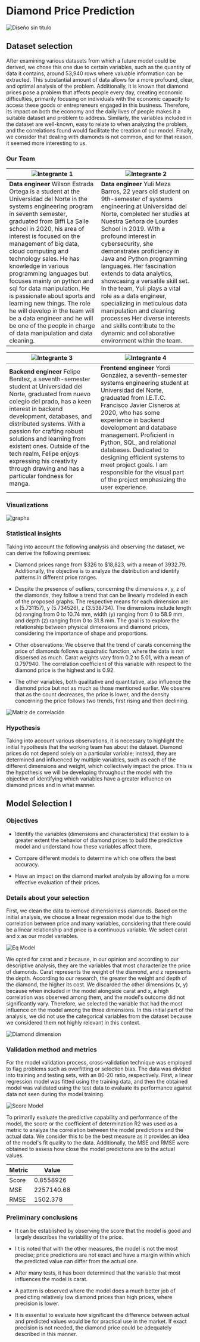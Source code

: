 # Diamond Price Prediction

![Diseño sin título](https://github.com/wilsone24/Optimization-Project/assets/118389840/00704de8-ad2e-408e-b2c7-7f3410716ddd)


## Dataset selection

After examining various datasets from which a future model could be derived, we chose this one due to certain variables, such as the quantity of data it contains, around 53,940 rows where valuable information can be extracted. This substantial amount of data allows for a more profound, clear, and optimal analysis of the problem. Additionally, it is known that diamond prices pose a problem that affects people every day, creating economic difficulties, primarily focusing on individuals with the economic capacity to access these goods or entrepreneurs engaged in this business. Therefore, its impact on both the economy and the daily lives of people makes it a suitable dataset and problem to address. Similarly, the variables included in the dataset are well-known, easy to relate to when analyzing the problem, and the correlations found would facilitate the creation of our model. Finally, we consider that dealing with diamonds is not common, and for that reason, it seemed more interesting to us.

### Our Team

| ![Integrante 1](https://github.com/wilsone24/Optimization-Project/assets/118389840/1ad141ba-4520-4d3e-add6-724df3f272ce)  | ![Integrante 2](https://github.com/wilsone24/Optimization-Project/assets/118389840/92da7de6-a034-40f4-affa-2887ebc5fed3)  |
| --- | --- |
| **Data engineer**  Wilson Estrada Ortega is a student at the Universidad del Norte in the systems engineering program in seventh semester, graduated from Biffi La Salle school in 2020, his area of interest is focused on the management of big data, cloud computing and technology sales. He has knowledge in various programming languages but focuses mainly on python and sql for data manipulation. He is passionate about sports and learning new things. The role he will develop in the team will be a data engineer and he will be one of the people in charge of data manipulation and data cleaning. | **Data engineer** Yuli Meza Barros, 22 years old student on 9th-semester of systems engineering at Universidad del Norte, completed her studies at Nuestra Señora de Lourdes School in 2019. With a profound interest in cybersecurity, she demonstrates proficiency in Java and Python programming languages. Her fascination extends to data analytics, showcasing a versatile skill set. In the team, Yuli plays a vital role as a data engineer, specializing in meticulous data manipulation and cleaning processes  Her diverse interests and skills contribute to the dynamic and collaborative environment within the team. |

| ![Integrante 3](https://github.com/wilsone24/Optimization-Project/assets/118389840/d1a88f04-6a50-42de-9387-6965a03343dd)  | ![Integrante 4](https://github.com/wilsone24/Optimization-Project/assets/118389840/85134bbd-01ca-44b2-8ed7-af2ecd0a8bcb)  |
| --- | --- |
| **Backend engineer** Felipe Benítez, a seventh-semester student at Universidad del Norte, graduated from nuevo colegio del prado, has a keen interest in backend development, databases, and distributed systems. With a passion for crafting robust solutions and learning from existent ones. Outside of the tech realm, Felipe enjoys expressing his creativity through drawing and has a particular fondness for manga. | **Frontend engineer** Yordi González, a seventh-semester systems engineering student at Universidad del Norte, graduated from I.E.T.C. Francisco Javier Cisneros at 2020, who has some experience in backend development and database management. Proficient in Python, SQL, and relational databases. Dedicated to designing efficient systems to meet project goals. I am responsible for the visual part of the project emphasizing the user experience. |

### Visualizations

![graphs](https://github.com/wilsone24/Optimization-Project/assets/118389840/b730627f-6528-478d-a752-e4925849b160)

### Statistical insights

Taking into account the following analysis and observing the dataset, we can derive the following premises:

* Diamond prices range from $326 to $18,823, with a mean of 3932.79. Additionally, the objective is to analyze the distribution and identify patterns in different price ranges.

* Despite the presence of outliers, concerning the dimensions x, y, z of the diamonds, they follow a trend that can be linearly modeled in each of the proposed graphs. The respective means for each dimension are: x (5.731157), y (5.734526), z (3.538734). The dimensions include length (x) ranging from 0 to 10.74 mm, width (y) ranging from 0 to 58.9 mm, and depth (z) ranging from 0 to 31.8 mm. The goal is to explore the relationship between physical dimensions and diamond prices, considering the importance of shape and proportions.

* Other observations: We observe that the trend of carats concerning the price of diamonds follows a quadratic function, where the data is not dispersed as much. Carat weights vary from 0.2 to 5.01, with a mean of 0.797940. The correlation coefficient of this variable with respect to the diamond price is the highest and is 0.92.

* The other variables, both qualitative and quantitative, also influence the diamond price but not as much as those mentioned earlier. We observe that as the count decreases, the price is lower, and the density concerning the price follows two trends, first rising and then declining.

![Matriz de correlación](https://github.com/wilsone24/Optimization-Project/assets/118389840/cf952684-999a-4dfd-baf5-8bac9e6194fe)

### Hypothesis

Taking into account various observations, it is necessary to highlight the initial hypothesis that the working team has about the dataset. Diamond prices do not depend solely on a particular variable; instead, they are determined and influenced by multiple variables, such as each of the different dimensions and weight, which collectively impact the price. This is the hypothesis we will be developing throughout the model with the objective of identifying which variables have a greater influence on diamond prices and in what manner.

## Model Selection I

### Objectives

* Identify the variables (dimensions and characteristics) that explain to a greater extent the behavior of diamond prices to build the predictive model and understand how these variables affect them.

* Compare different models to determine which one offers the best accuracy.

* Have an impact on the diamond market analysis by allowing for a more effective evaluation of their prices.



### Details about your selection

First, we clean the data to remove dimensionless diamonds. Based on the initial analysis, we choose a linear regression model due to the high correlation between price and many variables, considering that there could be a linear relationship and price is a continuous variable. We select carat and x as our model variables.

![Eq Model](https://github.com/wilsone24/Optimization-Project/assets/118389840/3fa4acae-745c-4587-9c9e-854537ef6ec9)

We opted for carat and z because, in our opinion and according to our descriptive analysis, they are the variables that most characterize the price of diamonds. Carat represents the weight of the diamond, and z represents the depth. According to our research, the greater the weight and depth of the diamond, the higher its cost. We discarded the other dimensions (x, y) because when included in the model alongside carat and x, a high correlation was observed among them, and the model's outcome did not significantly vary. Therefore, we selected the variable that had the most influence on the model among the three dimensions. In this initial part of the analysis, we did not use the categorical variables from the dataset because we considered them not highly relevant in this context.

![Diamond dimension](https://github.com/wilsone24/Optimization-Project/assets/118389840/b96a148f-89b6-4daa-a256-ecff1550e735)

### Validation method and metrics

For the model validation process, cross-validation technique was employed to flag problems such as overfitting or selection bias. The data was divided into training and testing sets, with an 80-20 ratio, respectively. First, a linear regression model was fitted using the training data, and then the obtained model was validated using the test data to evaluate its performance against data not seen during the model training.

![Score Model](https://github.com/wilsone24/Optimization-Project/assets/118389840/6e4a7d58-380f-4677-a4eb-6767d0be68c1)

To primarily evaluate the predictive capability and performance of the model, the score or the coefficient of determination R2 was used as a metric to analyze the correlation between the model predictions and the actual data. We consider this to be the best measure as it provides an idea of the model's fit quality to the data. Additionally, the MSE and RMSE were obtained to assess how close the model predictions are to the actual values.

| Metric    | Value     |
|-----------|-----------|
| Score    | 0.8558926  |
| MSE      | 2257140.68 |
| RMSE     | 1502.378   |

### Preliminary conclusions

* It can be established by observing the score that the model is good and largely describes the variability of the price.

* I t is noted that with the other measures, the model is not the most precise; price predictions are not exact and have a margin within which the predicted value can differ from the actual one.

* After many tests, it has been determined that the variable that most influences the model is carat.

* A pattern is observed where the model does a much better job of predicting relatively low diamond prices than high prices, where precision is lower.

* It is essential to evaluate how significant the difference between actual and predicted values would be for practical use in the market. If exact precision is not needed, the diamond price could be adequately described in this manner.
